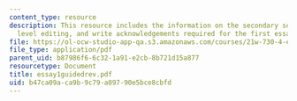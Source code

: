 ```yaml
---
content_type: resource
description: This resource includes the information on the secondary sources, sentence
  level editing, and write acknowledgements required for the first essay.
file: https://ol-ocw-studio-app-qa.s3.amazonaws.com/courses/21w-730-4-expository-writing-analyzing-mass-media-spring-2001/b47ca09aca9b9c79a09790e5bce8cbfd_essay1guidedrev.pdf
file_type: application/pdf
parent_uid: b87986f6-6c32-1a91-e2cb-8b721d15a877
resourcetype: Document
title: essay1guidedrev.pdf
uid: b47ca09a-ca9b-9c79-a097-90e5bce8cbfd
---
```

